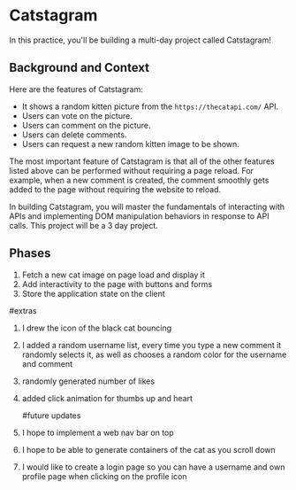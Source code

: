 # Catstagram

In this practice, you'll be building a multi-day project called Catstagram!

## Background and Context

Here are the features of Catstagram:

- It shows a random kitten picture from the `https://thecatapi.com/` API.
- Users can vote on the picture.
- Users can comment on the picture.
- Users can delete comments.
- Users can request a new random kitten image to be shown.

The most important feature of Catstagram is that all of the other features
listed above can be performed without requiring a page reload. For example,
when a new comment is created, the comment smoothly gets added to the page
without requiring the website to reload.

In building Catstagram, you will master the fundamentals of interacting with
APIs and implementing DOM manipulation behaviors in response to API calls.
This project will be a 3 day project.

## Phases

1. Fetch a new cat image on page load and display it
2. Add interactivity to the page with buttons and forms
3. Store the application state on the client

#extras
1. I drew the icon of the black cat bouncing
2. I added a random username list, every time you type a new comment it randomly selects it, as well as chooses a random color for the username and comment
3. randomly generated number of likes
4. added click animation for thumbs up and heart

   #future updates 
6. I hope to implement a web nav bar on top
7. I hope to be able to generate containers of the cat as you scroll down
8. I would like to create a login page so you can have a username and own profile page when clicking on the profile icon
   
